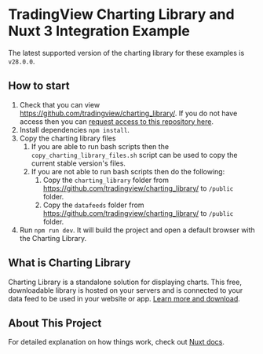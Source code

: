# TradingView Charting Library and Nuxt 3 Integration Example

The latest supported version of the charting library for these examples is `v28.0.0`.

## How to start

1. Check that you can view <https://github.com/tradingview/charting_library/>. If you do not have access then you can [request access to this repository here](https://www.tradingview.com/HTML5-stock-forex-bitcoin-charting-library/).
1. Install dependencies `npm install`.
1. Copy the charting library files
    1. If you are able to run bash scripts then the `copy_charting_library_files.sh` script can be used to copy the current stable version's files.
    1. If you are not able to run bash scripts then do the following:
        1. Copy the `charting_library` folder from <https://github.com/tradingview/charting_library/> to `/public` folder.
        1. Copy the `datafeeds` folder from <https://github.com/tradingview/charting_library/> to `/public` folder.
1. Run `npm run dev`. It will build the project and open a default browser with the Charting Library.

## What is Charting Library

Charting Library is a standalone solution for displaying charts. This free, downloadable library is hosted on your servers and is connected to your data feed to be used in your website or app. [Learn more and download](https://www.tradingview.com/HTML5-stock-forex-bitcoin-charting-library/).

## About This Project

For detailed explanation on how things work, check out [Nuxt docs](https://nuxt.com/).

